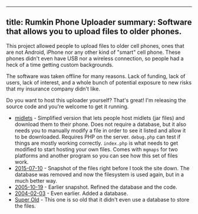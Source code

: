 ---
title: Rumkin Phone Uploader
summary: Software that allows you to upload files to older phones.
----

This project allowed people to upload files to older cell phones, ones that are not Android, iPhone nor any other kind of "smart" cell phone. These phones didn't even have USB nor a wireless connection, so people had a heck of a time getting custom backgrounds.

The software was taken offline for many reasons. Lack of funding, lack of users, lack of interest, and a whole bunch of potential exposure to new risks that my insurance company didn't like.

Do you want to host this uploader yourself?  That's great!  I'm releasing the source code and you're welcome to get it running.

* [midlets](midlets.zip) - Simplified version that lets people host midlets (jar files) and download them to their phone. Does not require a database, but it also needs you to manually modify a file in order to see it listed and allow it to be downloaded. Requires PHP on the server. `debug.php` can test if things are mostly working correctly. `index.php` is what needs to get modified to start hosting your own files. Comes with `mgmaps` for two platforms and another program so you can see how this set of files work.
* [2015-07-10](20150710.zip) - Snapshot of the files right before I took the site down.  The database was removed and now the filesystem is used again, but in a much better way.
* [2005-10-19](20051019.zip) - Earlier snapshot.  Refined the database and the code.
* [2004-02-03](20040203.zip) - Even earlier.  Added a database.
* [Super Old](older.zip) - This one is so old that it didn't even use a database to store the files.
